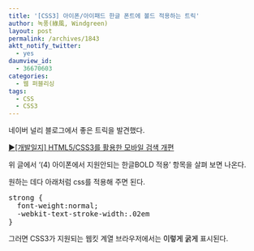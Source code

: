 ```yaml
---
title: '[CSS3] 아이폰/아이패드 한글 폰트에 볼드 적용하는 트릭'
author: 녹풍(綠風, Windgreen)
layout: post
permalink: /archives/1843
aktt_notify_twitter:
  - yes
daumview_id:
  - 36670603
categories:
  - 웹 퍼블리싱
tags:
  - CSS
  - CSS3
---
```

네이버 널리 블로그에서 좋은 트릭을 발견했다.

<a href="http://html.nhncorp.com/blog/42270" rel="bookmark">▶[개발일지] HTML5/CSS3를 활용한 모바일 검색 개편</a>

위 글에서 &#8216;(4) 아이폰에서 지원안되는 한글BOLD 적용&#8217; 항목을 살펴 보면 나온다.

원하는 데다 아래처럼 css를 적용해 주면 된다.

<pre class="brush:css">strong {
  font-weight:normal;
  -webkit-text-stroke-width:.02em
}
</pre>

그러면 CSS3가 지원되는 웹킷 계열 브라우저에서는 <span style="-webkit-text-stroke-width:.02em">이렇게 굵게</span> 표시된다.